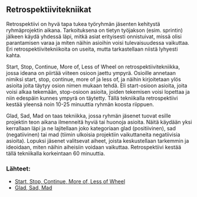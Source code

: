 ## Retrospektiivitekniikat

Retrospektiivi on hyvä tapa tukea työryhmän jäsenten kehitystä ryhmäprojektin aikana. Tarkoituksena on tietyn työjakson (esim. sprintin) jälkeen käydä yhdessä läpi, mitkä asiat erityisesti onnistuivat, missä olisi parantamisen varaa ja miten näihin asioihin voisi tulevaisuudessa vaikuttaa. Eri retrospektiivitekniikoita on useita, mutta tarkastellaan niistä lyhyesti kahta. 

Start, Stop, Continue, More of, Less of Wheel on retrospektiivitekniikka, jossa ideana on piirtää viiteen osioon jaettu ympyrä. Osioille annetaan nimiksi start, stop, continue, more of ja less of, ja näihin kirjoitetaan ylös asioita joita täytyy osion nimen mukaan tehdä. Eli start-osioon asioita, joita voisi alkaa tekemään, stop-osioon asioita, joiden tekemisen voisi lopettaa ja niin edespäin kunnes ympyrä on täytetty. Tällä tekniikalla retrospektiivi kestää yleensä noin 10-25 minuuttia ryhmän koosta riippuen. 

Glad, Sad, Mad on taas tekniikka, jossa ryhmän jäsenet tuovat esille projektin teon aikana ilmenneitä hyviä tai huonoja asioita. Näitä käydään yksi kerrallaan läpi ja ne lajitellaan joko kategoriaan glad (positiivinen), sad (negatiivinen) tai mad (tiimin ulkoisia projektiin vaikuttaneita negatiivisia asioita). Lopuksi jäsenet valitsevat aiheet, joista keskustellaan tarkemmin ja ideoidaan, miten näihin aiheisiin voidaan vaikuttaa. Retrospektiivi kestää tällä tekniikalla korkeintaan 60 minuuttia.


### Lähteet:

- [Start, Stop, Continue, More of, Less of Wheel](https://retrospectivewiki.org/index.php?title=Start,_Stop,_Continue,_More_of,_Less_of_Wheel)
- [Glad, Sad, Mad](https://retrospectivewiki.org/index.php?title=Glad,_Sad,_Mad)
